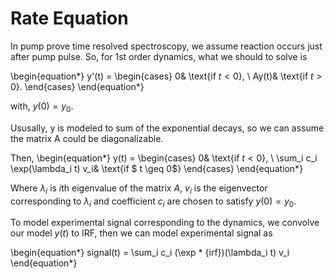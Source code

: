 # Rate Equation

In pump prove time resolved spectroscopy, we assume reaction occurs just after pump pulse. So, for 1st order dynamics, what we should to solve is

\begin{equation*}
y'(t) = \begin{cases}
0& \text{if $t < 0$}, \\
Ay(t)& \text{if $t>0$}.
\end{cases}
\end{equation*}

with, $y(0)=y_0$.

Ususally, y is modeled to sum of the exponential decays, so we can assume the matrix A could be diagonalizable.

Then, 
\begin{equation*}
y(t) = \begin{cases}
0& \text{if $t < 0$}, \\
\sum_i c_i \exp(\lambda_i t) v_i& \text{if $ t \geq 0$}
\end{cases}
\end{equation*}

Where $\lambda_i$ is $i$th eigenvalue of the matrix $A$, $v_i$ is the eigenvector corresponding to $\lambda_i$ and coefficient $c_i$ are chosen to satisfy $y(0)=y_0$.

To model experimental signal corresponding to the dynamics, we convolve our model $y(t)$ to IRF, then we can model experimental signal as

\begin{equation*}
signal(t) = \sum_i c_i (\exp * {irf})(\lambda_i t) v_i
\end{equation*}
